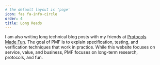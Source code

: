 ```yaml
---
# the default layout is 'page'
icon: fas fa-info-circle
order: 4
title: Long Reads
---
```


I am also writing long technical blog posts with my friends at [Protocols Made
Fun][pmf]. The goal of PMF is to explain specification, testing, and
verification techniques that work in practice. While this website focuses on
service, value, and business, PMF focuses on long-term research, protocols, and
fun.

[pmf]: https://protocols-made-fun.com